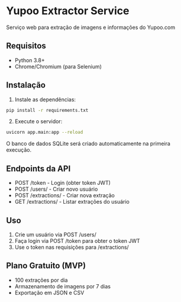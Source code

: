 # Yupoo Extractor Service

Serviço web para extração de imagens e informações do Yupoo.com

## Requisitos

- Python 3.8+
- Chrome/Chromium (para Selenium)

## Instalação

1. Instale as dependências:
```bash
pip install -r requirements.txt
```

2. Execute o servidor:
```bash
uvicorn app.main:app --reload
```

O banco de dados SQLite será criado automaticamente na primeira execução.

## Endpoints da API

- POST /token - Login (obter token JWT)
- POST /users/ - Criar novo usuário
- POST /extractions/ - Criar nova extração
- GET /extractions/ - Listar extrações do usuário

## Uso

1. Crie um usuário via POST /users/
2. Faça login via POST /token para obter o token JWT
3. Use o token nas requisições para /extractions/

## Plano Gratuito (MVP)

- 100 extrações por dia
- Armazenamento de imagens por 7 dias
- Exportação em JSON e CSV
